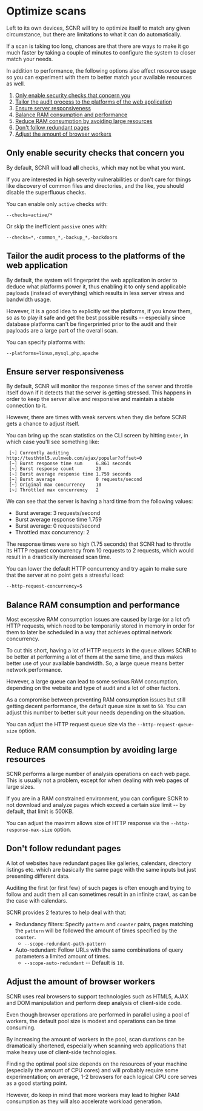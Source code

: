 # Optimize scans

Left to its own devices, SCNR will try to optimize itself to match any given
circumstance, but there are limitations to what it can do automatically.

If a scan is taking too long, chances are that there are ways to make it go much 
faster by taking a couple of minutes to configure the system to closer match your needs.

In addition to performance, the following options also affect resource usage so
you can experiment with them to better match your available resources as well.

1. [Only enable security checks that concern you](#only-enable-security-checks-that-concern-you)
2. [Tailor the audit process to the platforms of the web application](#tailor-the-audit-process-to-the-platforms-of-the-web-application)
3. [Ensure server responsiveness](#ensure-server-responsiveness)
4. [Balance RAM consumption and performance](#balance-ram-consumption-and-performance)
5. [Reduce RAM consumption by avoiding large resources](#reduce-ram-consumption-by-avoiding-large-resources)
6. [Don't follow redundant pages](#dont-follow-redundant-pages)
7. [Adjust the amount of browser workers](#adjust-the-amount-of-browser-workers)

## Only enable security checks that concern you

By default, SCNR will load **all** checks, which may not be what you want.

If you are interested in high severity vulnerabilities or don't care for things
like discovery of common files and directories, and the like, you should disable
the superfluous checks.


You can enable only `active` checks with:

    --checks=active/* 

Or skip the inefficient `passive` ones with:

    --checks=*,-common_*,-backup_*,-backdoors

## Tailor the audit process to the platforms of the web application

By default, the system will fingerprint the web application in order to deduce
what platforms power it, thus enabling it to only send applicable payloads
(instead of everything) which results in less server stress and bandwidth usage.

However, it is a good idea to explicitly set the platforms, if you know them,
so as to play it safe and get the best possible results -- especially since 
database platforms can't be fingerprinted prior to the audit and their payloads
are a large part of the overall scan.

You can specify platforms with:

    --platforms=linux,mysql,php,apache

## Ensure server responsiveness

By default, SCNR will monitor the response times of the server and throttle
itself down if it detects that the server is getting stressed. 
This happens in order to keep the server alive and responsive and maintain a
stable connection to it.

However, there are times with weak servers when they die before SCNR gets a
chance to adjust itself.

You can bring up the scan statistics on the CLI screen by hitting `Enter`, in
which case you'll see something like:

```
 [~] Currently auditing          http://testhtml5.vulnweb.com/ajax/popular?offset=0                                 
 [~] Burst response time sum     6.861 seconds                                                                      
 [~] Burst response count        29                                                                                 
 [~] Burst average response time 1.759 seconds                                                                      
 [~] Burst average               0 requests/second                                                              
 [~] Original max concurrency    10                                                                                 
 [~] Throttled max concurrency   2                                                                                                                                             
```

We can see that the server is having a hard time from the following values:

* Burst average: 3 requests/second
* Burst average response time  1.759
* Burst average: 0 requests/second
* Throttled max concurrency: 2

The response times were so high (1.75 seconds) that SCNR had to throttle its
HTTP request concurrency from 10 requests to 2 requests, which would result in a
drastically increased scan time.

You can lower the default HTTP concurrency and try again to make sure that the
server at no point gets a stressful load:

    --http-request-concurrency=5

## Balance RAM consumption and performance

Most excessive RAM consumption issues are caused by large (or a lot of) HTTP requests,
which need to be temporarily stored in memory in order for them to later be scheduled
in a way that achieves optimal network concurrency.

To cut this short, having a lot of HTTP requests in the queue allows SCNR to
be better at performing a lot of them at the same time, and thus makes better 
use of your available bandwidth. So, a large queue means better network performance.

However, a large queue can lead to some serious RAM consumption, depending on 
the website and type of audit and a lot of other factors.

As a compromise between preventing RAM consumption issues but still getting 
decent performance, the default queue size is set to `50`.
You can adjust this number to better suit your needs depending on the situation.

You can adjust the HTTP request queue size via the `--http-request-queue-size` option.

## Reduce RAM consumption by avoiding large resources

SCNR performs a large number of analysis operations on each web page.
This is usually not a problem, except for when dealing with web pages of large sizes.

If you are in a RAM constrained environment, you can configure SCNR to not 
download and analyze pages which exceed a certain size limit -- by default, that
limit is 500KB.

You can adjust the maximm allows size of HTTP response via the `--http-response-max-size` option.

## Don't follow redundant pages

A lot of websites have redundant pages like galleries, calendars, directory 
listings etc. which are basically the same page with the same inputs but just
presenting different data.

Auditing the first (or first few) of such pages is
often enough and trying to follow and audit them all can sometimes result in an
infinite crawl, as can be the case with calendars.

SCNR provides 2 features to help deal with that:

* Redundancy filters: Specify `pattern` and `counter` pairs, pages matching the
  `pattern` will be followed the amount of times specified by the `counter`.
  * `--scope-redundant-path-pattern`
* Auto-redundant: Follow URLs with the same combinations of query parameters a
  limited amount of times.
  * `--scope-auto-redundant` -- Default is `10`.

## Adjust the amount of browser workers

SCNR uses real browsers to support technologies such as HTML5, AJAX and DOM
manipulation and perform deep analysis of client-side code.

Even though browser operations are performed in parallel using a pool of workers,
the default pool size is modest and operations can be time consuming.

By increasing the amount of workers in the pool, scan durations can be dramatically shortened,
especially when scanning web applications that make heavy use of client-side technologies.

Finding the optimal pool size depends on the resources of your machine (especially 
the amount of CPU cores) and will probably require some experimentation; on average,
1-2 browsers for each logical CPU core serves as a good starting point.

However, do keep in mind that more workers may lead to higher RAM consumption as
they will also accelerate workload generation. 
